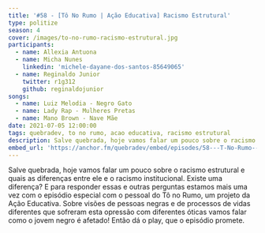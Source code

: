 ```yaml
---
title: '#58 - [Tô No Rumo | Ação Educativa] Racismo Estrutural'
type: politize
season: 4 
cover: /images/to-no-rumo-racismo-estrutural.jpg
participants:
  - name: Allexia Antuona
  - name: Micha Nunes
    linkedin: 'michele-dayane-dos-santos-85649065'
  - name: Reginaldo Junior
    twitter: r1g312
    github: reginaldojunior
songs:
  - name: Luiz Melodia - Negro Gato
  - name: Lady Rap - Mulheres Pretas
  - name: Mano Brown - Nave Mãe
date: 2021-07-05 12:00:00
tags: quebradev, to no rumo, acao educativa, racismo estrutural
description: Salve quebrada, hoje vamos falar um pouco sobre o racismo estrutural e quais as diferenças entre ele e o racismo institucional. Existe uma diferença? E para responder essas e outras perguntas estamos mais uma vez com o episódio especial com o pessoal do Tô no Rumo, um projeto da Ação Educativa.
embed_url: 'https://anchor.fm/quebradev/embed/episodes/58---T-No-Rumo--Ao-Educativa-Racismo-Estrutural-e13v5mo' 
---
```


Salve quebrada, hoje vamos falar um pouco sobre o racismo estrutural e quais as diferenças entre ele e o racismo institucional. Existe uma diferença? E para responder essas e outras perguntas estamos mais uma vez com o episódio especial com o pessoal do Tô no Rumo, um projeto da Ação Educativa. Sobre visões de pessoas negras e de processos de vidas diferentes que sofreram esta opressão com diferentes óticas vamos falar como o jovem negro é afetado! Então dá o play, que o episódio promete.
